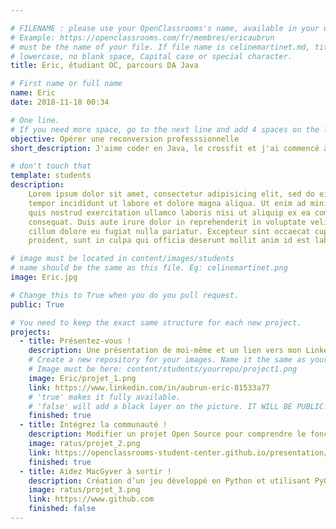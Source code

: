 ```yaml
---

# FILENAME : please use your OpenClassrooms's name, available in your url.
# Example: https://openclassrooms.com/fr/membres/ericaubrun
# must be the name of your file. If file name is celinemartinet.md, title is celinemartinet.
# lowercase, no blank space, Capital case or special character.
title: Eric, étudiant OC, parcours DA Java

# First name or full name
name: Eric
date: 2018-11-18 00:34

# One line.
# If you need more space, go to the next line and add 4 spaces on the left, as in 'description'.
objective: Opérer une reconversion professsionnelle
short_description: J'aime coder en Java, le crossfit et j'ai commencé à m'intéresser à la nutrition

# don't touch that
template: students
description:
    Lorem ipsum dolor sit amet, consectetur adipisicing elit, sed do eiusmod
    tempor incididunt ut labore et dolore magna aliqua. Ut enim ad minim veniam,
    quis nostrud exercitation ullamco laboris nisi ut aliquip ex ea commodo
    consequat. Duis aute irure dolor in reprehenderit in voluptate velit esse
    cillum dolore eu fugiat nulla pariatur. Excepteur sint occaecat cupidatat non
    proident, sunt in culpa qui officia deserunt mollit anim id est laborum.

# image must be located in content/images/students
# name should be the same as this file. Eg: celinemartinet.png
image: Eric.jpg

# Change this to True when you do you pull request.
public: True

# You need to keep the exact same structure for each new project.
projects:
  - title: Présentez-vous !
    description: Une présentation de moi-même et un lien vers mon LinkedIn.
    # Create a new repository for your images. Name it the same as your nickname and profile picture.
    # Image must be here: content/students/yourrepo/project1.png
    image: Eric/projet_1.png
    link: https://www.linkedin.com/in/aubrun-eric-81533a77
    # 'true' makes it fully available.
    # 'false' will add a black layer on the picture. IT WILL BE PUBLIC!
    finished: true
  - title: Intégrez la communauté !
    description: Modifier un projet Open Source pour comprendre le fonctionnement de Git, de Github et des pull requests. 
    image: ratus/projet_2.png
    link: https://openclassrooms-student-center.github.io/presentation/students/ratus.html
    finished: true
  - title: Aidez MacGyver à sortir !
    description: Création d’un jeu développé en Python et utilisant PyGame.
    image: ratus/projet_3.png
    link: https://www.github.com
    finished: false
---
```

